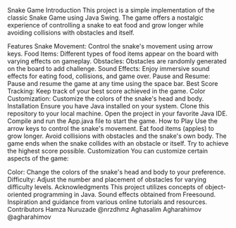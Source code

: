 
Snake Game
Introduction
This project is a simple implementation of the classic Snake Game using Java Swing. The game offers a nostalgic experience of controlling a snake to eat food and grow longer while avoiding collisions with obstacles and itself.

Features
Snake Movement: Control the snake's movement using arrow keys.
Food Items: Different types of food items appear on the board with varying effects on gameplay.
Obstacles: Obstacles are randomly generated on the board to add challenge.
Sound Effects: Enjoy immersive sound effects for eating food, collisions, and game over.
Pause and Resume: Pause and resume the game at any time using the space bar.
Best Score Tracking: Keep track of your best score achieved in the game.
Color Customization: Customize the colors of the snake's head and body.
Installation
Ensure you have Java installed on your system.
Clone this repository to your local machine.
Open the project in your favorite Java IDE.
Compile and run the App.java file to start the game.
How to Play
Use the arrow keys to control the snake's movement.
Eat food items (apples) to grow longer.
Avoid collisions with obstacles and the snake's own body.
The game ends when the snake collides with an obstacle or itself.
Try to achieve the highest score possible.
Customization
You can customize certain aspects of the game:

Color: Change the colors of the snake's head and body to your preference.
Difficulty: Adjust the number and placement of obstacles for varying difficulty levels.
Acknowledgments
This project utilizes concepts of object-oriented programming in Java.
Sound effects obtained from Freesound.
Inspiration and guidance from various online tutorials and resources.
Contributors
Hamza Nuruzade @nrzdhmz
Aghasalim Agharahimov @agharahimov
